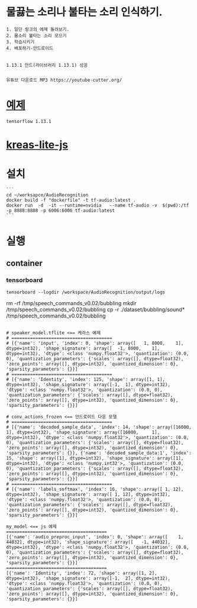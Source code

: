 # 물끓는 소리나 불타는 소리 인식하기.   
    1. 일단 링크의 에제 돌려보기.
    2. 물소리 불타는 소리 모으기
    3. 학습시키기
    4. 배포하기-안드로이드 
##
    1.13.1 안드(라이브러리 1.13.1) 성공

###
    유튜브 다운로드 MP3 https://youtube-cutter.org/ 

# [예제]( https://github.com/tensorflow/docs/blob/master/site/en/r1/tutorials/sequences/audio_recognition.md    )   
    tensorflow 1.13.1
# [kreas-lite-js]( https://github.com/tensorflow/tfjs-models/blob/master/speech-commands/training/browser-fft/training_custom_audio_model_in_python.ipynb   )   

# 설치
    ```
    cd ~/worksapce/AudioRecognition 
    docker build -f "dockerfile" -t tf-audio:latest .
    docker run  -d  -it --runtime=nvidia   --name tf-audio -v  $(pwd):/tf  -p 8888:8888 -p 6006:6006 tf-audio:latest 
    ```
# 실행
## container
### tensorboard
    tensorboard --logdir /workspace/AudioRecognition/output/logs

rm -rf /tmp/speech_commands_v0.02/bubbling
mkdir /tmp/speech_commands_v0.02/bubbling
 cp -r ./dataset/bubbling/sound* /tmp/speech_commands_v0.02/bubbling
    
```

# speaker_model.tflite <== 케라스 예제 
# ======================================
# [{'name': 'input', 'index': 0, 'shape': array([   1, 8000,    1], dtype=int32), 'shape_signature': array([  -1, 8000,    1], dtype=int32), 'dtype': <class 'numpy.float32'>, 'quantization': (0.0, 0), 'quantization_parameters': {'scales': array([], dtype=float32), 'zero_points': array([], dtype=int32), 'quantized_dimension': 0}, 'sparsity_parameters': {}}]
# ======================================
# [{'name': 'Identity', 'index': 125, 'shape': array([1, 1], dtype=int32), 'shape_signature': array([-1,  1], dtype=int32), 'dtype': <class 'numpy.float32'>, 'quantization': (0.0, 0), 'quantization_parameters': {'scales': array([], dtype=float32), 'zero_points': array([], dtype=int32), 'quantized_dimension': 0}, 'sparsity_parameters': {}}]

# conv_actions_frozen <== 안드로이드 다운 모델
# ======================================
# [{'name': 'decoded_sample_data', 'index': 14, 'shape': array([16000,     1], dtype=int32), 'shape_signature': array([16000,     1], dtype=int32), 'dtype': <class 'numpy.float32'>, 'quantization': (0.0, 0), 'quantization_parameters': {'scales': array([], dtype=float32), 'zero_points': array([], dtype=int32), 'quantized_dimension': 0}, 'sparsity_parameters': {}}, {'name': 'decoded_sample_data:1', 'index': 15, 'shape': array([1], dtype=int32), 'shape_signature': array([1], dtype=int32), 'dtype': <class 'numpy.int32'>, 'quantization': (0.0, 0), 'quantization_parameters': {'scales': array([], dtype=float32), 'zero_points': array([], dtype=int32), 'quantized_dimension': 0}, 'sparsity_parameters': {}}]
# ======================================
# [{'name': 'labels_softmax', 'index': 16, 'shape': array([ 1, 12], dtype=int32), 'shape_signature': array([ 1, 12], dtype=int32), 'dtype': <class 'numpy.float32'>, 'quantization': (0.0, 0), 'quantization_parameters': {'scales': array([], dtype=float32), 'zero_points': array([], dtype=int32), 'quantized_dimension': 0}, 'sparsity_parameters': {}}]

my_model <== js 예제
======================================
[{'name': 'audio_preproc_input', 'index': 0, 'shape': array([    1, 44032], dtype=int32), 'shape_signature': array([   -1, 44032], dtype=int32), 'dtype': <class 'numpy.float32'>, 'quantization': (0.0, 0), 'quantization_parameters': {'scales': array([], dtype=float32), 'zero_points': array([], dtype=int32), 'quantized_dimension': 0}, 'sparsity_parameters': {}}]
======================================
[{'name': 'Identity', 'index': 72, 'shape': array([1, 2], dtype=int32), 'shape_signature': array([-1,  2], dtype=int32), 'dtype': <class 'numpy.float32'>, 'quantization': (0.0, 0), 'quantization_parameters': {'scales': array([], dtype=float32), 'zero_points': array([], dtype=int32), 'quantized_dimension': 0}, 'sparsity_parameters': {}}]



```